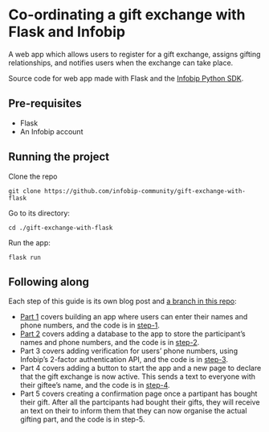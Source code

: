 # **Co-ordinating a gift exchange with Flask and Infobip**

A web app which allows users to register for a gift exchange, assigns gifting relationships, and notifies users when the exchange can take place.

Source code for web app made with Flask and the [Infobip Python SDK](https://github.com/infobip-community/infobip-api-python-sdk).

## Pre-requisites

- Flask
- An Infobip account

## Running the project

Clone the repo

```
git clone https://github.com/infobip-community/gift-exchange-with-flask
```

Go to its directory:

```
cd ./gift-exchange-with-flask
```

Run the app:

```
flask run
```

## Following along

Each step of this guide is its own blog post and [a branch in this repo](https://github.com/infobip-community/gift-exchange-with-flask/branches):

- [Part 1](https://www.infobip.com/developers/blog/co-ordinating-a-gift-exchange-with-flask-and-infobip-part-1) covers building an app where users can enter their names and phone numbers, and the code is in [step-1](https://github.com/infobip-community/gift-exchange-with-flask/tree/step-1).
- [Part 2](https://www.infobip.com/developers/blog/co-ordinating-a-gift-exchange-with-flask-and-infobip-part-2) covers adding a database to the app to store the participant’s names and phone numbers, and the code is in [step-2](https://github.com/infobip-community/gift-exchange-with-flask/tree/step-2).
- Part 3 covers adding verification for users’ phone numbers, using Infobip’s 2-factor authentication API, and the code is in [step-3](https://github.com/infobip-community/gift-exchange-with-flask/tree/step-3).
- Part 4 covers adding a button to start the app and a new page to declare that the gift exchange is now active. This sends a text to everyone with their giftee’s name, and the code is in [step-4](https://github.com/infobip-community/gift-exchange-with-flask/tree/step-4).
- Part 5 covers creating a confirmation page once a partipant has bought their gift. After all the partcipants had bought their gifts, they will receive an text on their to inform them that they can now organise the actual gifting part, and the code is in step-5.
